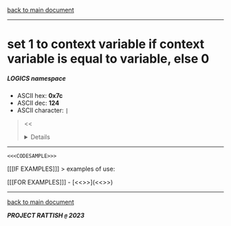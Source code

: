 [back to main document](../README.md)

---

# set 1 to context variable if context variable is equal to variable, else 0
##### LOGICS namespace
- ASCII hex: __0x7c__
- ASCII dec: __124__
- ASCII character: `|`

> <<<DETAILS>>>

---

  ```
  <<<CODESAMPLE>>>
  ```

[[[IF EXAMPLES]]]  > examples of use:

[[[FOR EXAMPLES]]]  - [<<<EXAMPLENAME>>>](<<<EXAMPLELINK>>>)

---

[back to main document](../README.md)

***PROJECT RATTISH `@` 2023***
